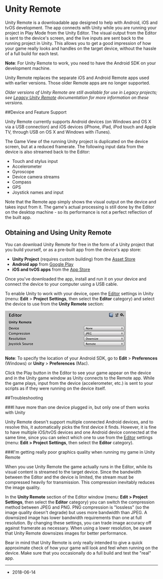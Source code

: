 # Unity Remote

Unity Remote is a downloadable app designed to help with Android, iOS and tvOS development. The app connects with Unity while you are running your project in Play Mode from the Unity Editor. The visual output from the Editor is sent to the device's screen, and the live inputs are sent back to the running project in Unity. This allows you to get a good impression of how your game really looks and handles on the target device, without the hassle of a full build for each test.

**Note**: For Unity Remote to work, you need to have the Android SDK on your development machine.

Unity Remote replaces the separate iOS and Android Remote apps used with earlier versions. Those older Remote apps are no longer supported.

*Older versions of Unity Remote are still available for use in Legacy projects; see [Legacy Unity Remote](LegacyUnityRemote) documentation for more information on these versions.*


##Device and Feature Support

Unity Remote currently supports Android devices (on Windows and OS X via a USB connection) and iOS devices (iPhone, iPad, iPod touch and Apple TV, through USB on OS X and Windows with iTunes).

The Game View of the running Unity project is duplicated on the device screen, but at a reduced framerate. The following input data from the device is also streamed back to the Editor:

* Touch and stylus input
* Accelerometer
* Gyroscope
* Device camera streams
* Compass
* GPS
* Joystick names and input

Note that the Remote app simply shows the visual output on the device and takes input from it. The game's actual processing is still done by the Editor on the desktop machine - so its performance is not a perfect reflection of the built app.

## Obtaining and Using Unity Remote

You can download Unity Remote for free in the form of a Unity project that you build yourself, or as a pre-built app from the device's app store:

* **Unity Project** (requires custom building) from the [Asset Store](https://www.assetstore.unity3d.com/#/publisher/1)
* **Android app** from [Google Play](https://play.google.com/store/apps/details?id=com.unity3d.genericremote)
* **iOS and tvOS apps** from the [App Store](https://itunes.apple.com/us/app/unity-remote-4/id871767552)

Once you've downloaded the app, install and run it on your device and connect the device to your computer using a USB cable.

To enable Unity to work with your device, open the [Editor](class-EditorManager) settings in Unity (menu: __Edit__ &gt; __Project Settings__, then select the __Editor__ category) and select the device to use from the __Unity Remote__ section:

![](../uploads/Main/UniRemoteEdSettings5.png)

**Note**: To specify the location of your Android SDK, go to __Edit__ &gt; __Preferences__ (Windows) or __Unity__ &gt; __Preferences__ (Mac).

Click the Play button in the Editor to see your game appear on the device and in the Unity game window as Unity connects to the Remote app. While the game plays, input from the device (accelerometer, etc.) is sent to your scripts as if they were running on the device itself.

##Troubleshooting

###I have more than one device plugged in, but only one of them works with Unity

Unity Remote doesn't support multiple connected Android devices, and to resolve this, it automatically picks the first device it finds. However, it is fine to have multiple iOS/tvOS devices and one Android device connected at the same time, since you can select which one to use from the [Editor](class-EditorManager) settings (menu: __Edit &gt; Project Settings__, then select the __Editor__ category).

###I'm getting really poor graphics quality when running my game in Unity Remote

When you use Unity Remote the game actually runs in the Editor, while its visual content is streamed to the target device. Since the bandwidth between the Editor and the device is limited, the stream must be compressed heavily for transmission. This compression inevitably reduces the image quality.

In the __Unity Remote__ section of the Editor window (menu: __Edit &gt; Project Settings__, then select the __Editor__ category) you can switch the compression method between JPEG and PNG. PNG compression is "lossless" (so the image quality doesn't degrade) but uses more bandwidth than JPEG. A downsized image has lower bandwidth requirements than one at full resolution. By changing these settings, you can trade image accuracy off against framerate as necessary. When using a lower resolution, be aware that Unity Remote downsizes images for better performance.

Bear in mind that Unity Remote is only really intended to give a quick approximate check of how your game will look and feel when running on the device. Make sure that you occasionally do a full build and test the "real" app.

---
* <span class="page-edit">2018-06-14 <!-- include IncludeTextAmendPageSomeEdit --></span>
